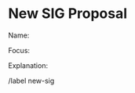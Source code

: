 # New SIG Proposal

<!-- Name of the SIG?-->
Name:  
<!-- What should the SIG be focused on? -->
Focus:   
<!-- Why does this SIG need to be created? How is the focus not handled by current SIGs? etc... -->
Explanation:   

/label new-sig
